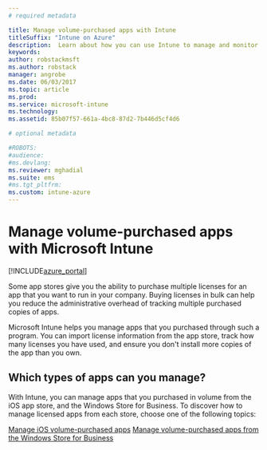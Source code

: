 ```yaml
---
# required metadata

title: Manage volume-purchased apps with Intune
titleSuffix: "Intune on Azure"
description:  Learn about how you can use Intune to manage and monitor your use of volume-purchased apps from stores."
keywords:
author: robstackmsft
ms.author: robstack
manager: angrobe
ms.date: 06/03/2017
ms.topic: article
ms.prod:
ms.service: microsoft-intune
ms.technology:
ms.assetid: 85b07f57-661a-4bc8-87d2-7b446d5cf4d6

# optional metadata

#ROBOTS:
#audience:
#ms.devlang:
ms.reviewer: mghadial
ms.suite: ems
#ms.tgt_pltfrm:
ms.custom: intune-azure
---
```


# Manage volume-purchased apps with Microsoft Intune

[!INCLUDE[azure_portal](./includes/azure_portal.md)]

Some app stores give you the ability to purchase multiple licenses for an app that you want to run in your company. Buying licenses in bulk can help you reduce the administrative overhead of tracking multiple purchased copies of apps.

Microsoft Intune helps you manage apps that you purchased through such a program. You can import license information from the app store, track how many licenses you have used, and ensure you don't install more copies of the app than you own.

## Which types of apps can you manage?

With Intune, you can manage apps that you purchased in volume from the iOS app store, and the Windows Store for Business. To discover how to manage licensed apps from each store, choose one of the following topics:

[Manage iOS volume-purchased apps](vpp-apps-ios.md)
[Manage volume-purchased apps from the Windows Store for Business](windows-store-for-business.md)
